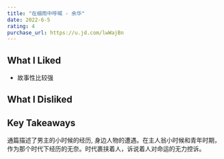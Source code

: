 ```yaml
---
title: "在细雨中呼喊 - 余华"
date: 2022-6-5
rating: 4
purchase_url: https://u.jd.com/lwWajBn
---
```


## What I Liked

* 故事性比较强

## What I Disliked


## Key Takeaways

通篇描述了男主的小时候的经历, 身边人物的遭遇。在主人翁小时候和青年时期，作为那个时代下经历的无奈。时代裹挟着人，诉说着人对命运的无力控诉。